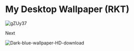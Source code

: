 # My Desktop Wallpaper (RKT)

![gZUy37](https://user-images.githubusercontent.com/69615463/101783660-874e9b00-3b20-11eb-8250-1c0b3fc64918.png)

Next

![Dark-blue-wallpaper-HD-download](https://user-images.githubusercontent.com/69615463/101900162-056c7980-3bd5-11eb-94b2-b02ee72c3dd8.png)
